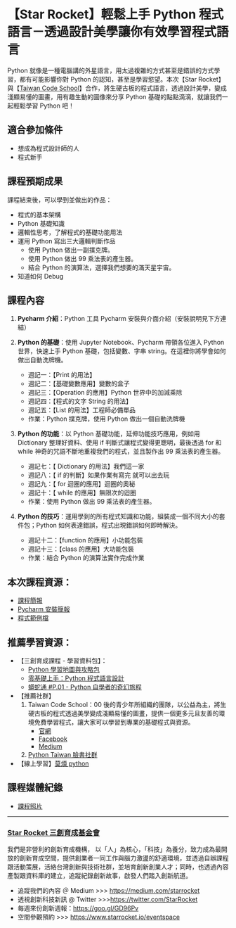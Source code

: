 # 【Star Rocket】輕鬆上手 Python 程式語言－透過設計美學讓你有效學習程式語言
Python 就像是一種電腦講的外星語言，用太過複雜的方式甚至是錯誤的方式學習，都有可能影響你對 Python 的認知，甚至是學習慾望。本次【Star Rocket】與【[Taiwan Code School](https://www.taiwancodeschool.com/)】合作，將生硬古板的程式語言，透過設計美學，變成淺顯易懂的圖畫，用有趣生動的圖像來分享 Python 基礎的點點滴滴，就讓我們一起輕鬆學習 Python 吧！

## 適合參加條件
* 想成為程式設計師的人
* 程式新手

## 課程預期成果
課程結束後，可以學到並做出的作品：

* 程式的基本架構
* Python 基礎知識
* 邏輯性思考，了解程式的基礎功能用法
* 運用 Python 寫出三大邏輯判斷作品
    * 使用 Python 做出一副撲克牌。
    * 使用 Python 做出 99 乘法表的產生器。
    * 結合 Python 的演算法，選擇我們想要的滿天星宇宙。
* 知道如何 Debug
## 課程內容
1. **Pycharm 介紹**：Python 工具 Pycharm 安裝與介面介紹（安裝說明見下方連結）
2. **Python 的基礎**：使用 Jupyter Notebook、Pycharm 帶領各位進入 Python 世界，快速上手 Python 基礎，包括變數、字串 string。在這裡你將學會如何做出自動洗牌機。

    * 週記一：【Print 的用法】
    * 週記二：【基礎變數應用】變數的盒子
    * 週記三：【Operation 的應用】Python 世界中的加減乘除
    * 週記四：【程式的文字 String 的用法】
    * 週記五：【List 的用法】工程師必備單品
    * 作業：Python 撲克牌，使用 Python 做出一個自動洗牌機

3. **Python 的功能**：以 Python 基礎功能，延伸功能技巧應用，例如用 Dictionary 整理好資料、使用 if 判斷式讓程式變得更聰明，最後透過 for 和 while 神奇的咒語不斷地重複我們的程式，並且製作出 99 乘法表的產生器。

     * 週記七：【 Dictionary 的用法】我們這一家
     * 週記八：【 if 的判斷】如果作業有寫完 就可以出去玩
     * 週記九：【 for 迴圈的應用】迴圈的奧秘
     * 週記十：【 while 的應用】無限次的迴圈
     * 作業：使用 Python 做出 99 乘法表的產生器。

4. **Python 的技巧**：運用學到的所有程式知識和功能，組裝成一個不同大小的套件包；Python 如何表達錯誤，程式出現錯誤如何即時解決。

    * 週記十二：【function 的應用】小功能包裝
    * 週記十三：【class 的應用】大功能包裝
    * 作業：結合 Python 的演算法實作完成作業

## 本次課程資源：
* [課程簡報](https://drive.google.com/drive/folders/1pn724zJnw8rh2yNUpCj1AdG-6l_TIXzw?usp=sharing)
* [Pycharm 安裝簡報](https://drive.google.com/open?id=1cBsfiS3dkYmO0fbSS0dQB0OvdEhvCk88)
* [程式範例檔](https://drive.google.com/drive/folders/16aBLKywuTHVDnSn5qYQ7r9QoFhFI0zlg?usp=sharing)

## 推薦學習資源：
* 【三創育成課程 - 學習資料包】：
    * [Python 學習地圖與攻略包](http://bit.ly/2Ceq03N) 
    * [零基礎上手：Python 程式語言設計](http://bit.ly/2NseXvJ) 
    * [蟒蛇通 #P.01 - Python 自學者的奇幻旅程](http://bit.ly/2B9wPnw) 
* 【推薦社群】
    1. Taiwan Code School：00 後的青少年所組織的團隊，以公益為主，將生硬古板的程式透過美學變成淺顯易懂的圖畫，提供一個更多元且友善的環境免費學習程式，讓大家可以學習到專業的基礎程式與資源。
        * [官網](https://www.taiwancodeschool.com/)
        * [Facebook](https://www.facebook.com/taiwancodeschool/)
        * [Medium](https://medium.com/taiwan-code-school)
    2. [Python Taiwan 臉書社群](https://www.facebook.com/groups/pythontw/?ref=br_rs)
* 【線上學習】[莫煩 python](https://morvanzhou.github.io/tutorials/python-basic/basic/)


## 課程媒體紀錄
* [課程照片](https://drive.google.com/drive/u/1/folders/1ePEW3SpHXVKWBN_h4cM4mNg-0gUZV_ng)

---
### [Star Rocket 三創育成基金會](https://www.starrocket.io/)
我們是非營利的創新育成機構， 以「人」為核心，「科技」為養分，致力成為最開放的創新育成空間，提供創業者一同工作與腦力激盪的舒適環境，並透過自辦課程跟活動策展，活絡台灣創新與技術社群，並培育創新創業人才；同時，也透過內容產製跟資料庫的建立，追蹤紀錄創新故事，啟發人們踏入創新航道。
* 追蹤我們的內容 ＠ Medium >>> https://medium.com/starrocket
* 透視創新科技新訊 @ Twitter >>>https://twitter.com/StarRocket
* 每週來份創新週報：https://goo.gl/GD96Pv
* 空間參觀預約 >>> https://www.starrocket.io/eventspace
